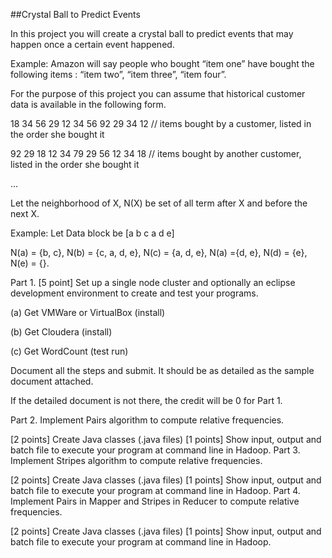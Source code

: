 ##Crystal Ball to Predict Events

In this project you will create a crystal ball to predict events that may happen once a certain event happened.
 

Example: Amazon will say people who bought “item one” have bought the following items : “item two”, “item three”, “item four”.
 

For the purpose of this project you can assume that historical customer data is available in the following form.

 

18 34 56 29 12 34 56 92 29 34 12      // items bought by a customer, listed in the order she bought it

92 29 18 12 34 79 29 56 12 34 18  // items bought by another customer, listed in the order she bought it

…

 

Let the neighborhood of X, N(X) be set of all term after X and before the next X.

Example: Let Data block be [a b c a d e]

N(a) = {b, c}, N(b) = {c, a, d, e}, N(c) = {a, d, e}, N(a) ={d, e}, N(d) = {e}, N(e) = {}.

 
 

Part 1. [5 point]  Set up a single node cluster and optionally an eclipse development environment to create and test your programs.

(a) Get VMWare or VirtualBox (install)

(b) Get Cloudera (install)

(c) Get WordCount (test run)

Document all the steps and submit. It should be as detailed as the sample document attached.

If the detailed document is not there, the credit will be 0 for Part 1.

Part 2. Implement Pairs algorithm to compute relative frequencies.

[2 points] Create Java classes (.java files)
[1 points] Show input, output and batch file to execute your program at command line in Hadoop.
Part 3. Implement Stripes algorithm to compute relative frequencies.

[2 points] Create Java classes (.java files)
[1 points] Show input, output and batch file to execute your program at command line in Hadoop.
Part 4. Implement Pairs in Mapper and Stripes in Reducer to compute relative frequencies.

[2 points] Create Java classes (.java files)
[1 points] Show input, output and batch file to execute your program at command line in Hadoop.